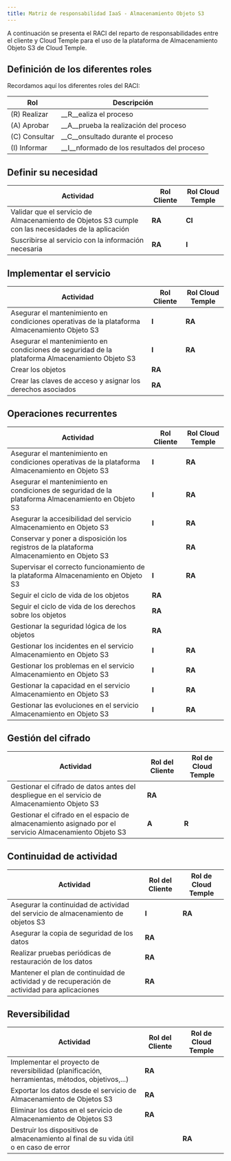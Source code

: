 ```yaml
---
title: Matriz de responsabilidad IaaS - Almacenamiento Objeto S3
---
```


A continuación se presenta el RACI del reparto de responsabilidades entre el cliente y Cloud Temple para el uso de la plataforma de Almacenamiento Objeto S3 de Cloud Temple.

## Definición de los diferentes roles
Recordamos aquí los diferentes roles del RACI:

| Rol          | Descripción                                          |
|--------------|------------------------------------------------------|
| (R) Realizar | __R__ealiza el proceso                               |
| (A) Aprobar  | __A__prueba la realización del proceso               |
| (C) Consultar| __C__onsultado durante el proceso                    |
| (I) Informar | __I__nformado de los resultados del proceso          |

## Definir su necesidad

| Actividad                                                                           | Rol Cliente | Rol Cloud Temple  |
|-------------------------------------------------------------------------------------|-------------|-------------------|
| Validar que el servicio de Almacenamiento de Objetos S3 cumple con las necesidades de la aplicación | __RA__      | __CI__            |
| Suscribirse al servicio con la información necesaria                               | __RA__      | __I__             |

## Implementar el servicio
| Actividad                                                                           | Rol Cliente | Rol Cloud Temple |
|-------------------------------------------------------------------------------------|-------------|------------------|
| Asegurar el mantenimiento en condiciones operativas de la plataforma Almacenamiento Objeto S3 | __I__       | __RA__           |
| Asegurar el mantenimiento en condiciones de seguridad de la plataforma Almacenamiento Objeto S3 | __I__       | __RA__           |
| Crear los objetos                                                                  | __RA__      |                  |
| Crear las claves de acceso y asignar los derechos asociados                        | __RA__      |                  |

## Operaciones recurrentes
| Actividad                                                                            | Rol Cliente | Rol Cloud Temple |
|--------------------------------------------------------------------------------------|-------------|------------------|
| Asegurar el mantenimiento en condiciones operativas de la plataforma Almacenamiento en Objeto S3 | __I__       | __RA__           |
| Asegurar el mantenimiento en condiciones de seguridad de la plataforma Almacenamiento en Objeto S3 | __I__       | __RA__           |
| Asegurar la accesibilidad del servicio Almacenamiento en Objeto S3                        | __I__       | __RA__           |
| Conservar y poner a disposición los registros de la plataforma Almacenamiento en Objeto S3  |             | __RA__           |
| Supervisar el correcto funcionamiento de la plataforma Almacenamiento en Objeto S3         | __I__       | __RA__           |
| Seguir el ciclo de vida de los objetos                                                     | __RA__      |                  |
| Seguir el ciclo de vida de los derechos sobre los objetos                                  | __RA__      |                  |
| Gestionar la seguridad lógica de los objetos                                               | __RA__      |                  |
| Gestionar los incidentes en el servicio Almacenamiento en Objeto S3                         | __I__       | __RA__           |
| Gestionar los problemas en el servicio Almacenamiento en Objeto S3                           | __I__       | __RA__           |
| Gestionar la capacidad en el servicio Almacenamiento en Objeto S3                            | __I__       | __RA__           |
| Gestionar las evoluciones en el servicio Almacenamiento en Objeto S3                         | __I__       | __RA__           |

## Gestión del cifrado
| Actividad                                                                                   | Rol del Cliente | Rol de Cloud Temple |
|----------------------------------------------------------------------------------------------|-----------------|--------------------|
| Gestionar el cifrado de datos antes del despliegue en el servicio de Almacenamiento Objeto S3 | __RA__          |                    |
| Gestionar el cifrado en el espacio de almacenamiento asignado por el servicio Almacenamiento Objeto S3 | __A__       | __R__             | 

## Continuidad de actividad
| Actividad                                                                                  | Rol del Cliente | Rol de Cloud Temple |
|--------------------------------------------------------------------------------------------|-----------------|---------------------|
| Asegurar la continuidad de actividad del servicio de almacenamiento de objetos S3           | __I__           | __RA__              |
| Asegurar la copia de seguridad de los datos                                                | __RA__          |                     |
| Realizar pruebas periódicas de restauración de los datos                                   | __RA__          |                     |
| Mantener el plan de continuidad de actividad y de recuperación de actividad para aplicaciones | __RA__        |                     |

## Reversibilidad
| Actividad                                                                                 | Rol del Cliente | Rol de Cloud Temple |
|-------------------------------------------------------------------------------------------|-----------------|---------------------|
| Implementar el proyecto de reversibilidad (planificación, herramientas, métodos, objetivos,...) | __RA__          |                     |
| Exportar los datos desde el servicio de Almacenamiento de Objetos S3                       | __RA__          |                     |
| Eliminar los datos en el servicio de Almacenamiento de Objetos S3                          | __RA__          |                     |
| Destruir los dispositivos de almacenamiento al final de su vida útil o en caso de error    |                 | __RA__              |